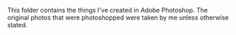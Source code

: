 This folder contains the things I've created in Adobe Photoshop. The original photos that were photoshopped were taken by me unless otherwise stated.

